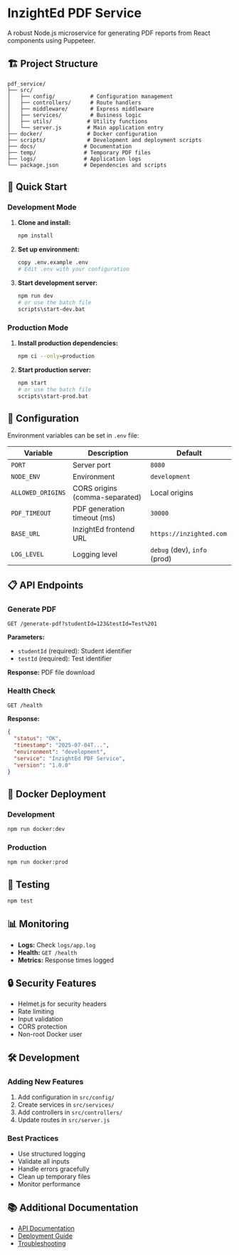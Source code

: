 # InzightEd PDF Service

A robust Node.js microservice for generating PDF reports from React components using Puppeteer.

## 🏗️ Project Structure

```
pdf_service/
├── src/
│   ├── config/           # Configuration management
│   ├── controllers/      # Route handlers
│   ├── middleware/       # Express middleware
│   ├── services/         # Business logic
│   ├── utils/           # Utility functions
│   └── server.js        # Main application entry
├── docker/              # Docker configuration
├── scripts/             # Development and deployment scripts
├── docs/               # Documentation
├── temp/               # Temporary PDF files
├── logs/               # Application logs
└── package.json        # Dependencies and scripts
```

## 🚀 Quick Start

### Development Mode

1. **Clone and install:**
   ```bash
   npm install
   ```

2. **Set up environment:**
   ```bash
   copy .env.example .env
   # Edit .env with your configuration
   ```

3. **Start development server:**
   ```bash
   npm run dev
   # or use the batch file
   scripts\start-dev.bat
   ```

### Production Mode

1. **Install production dependencies:**
   ```bash
   npm ci --only=production
   ```

2. **Start production server:**
   ```bash
   npm start
   # or use the batch file
   scripts\start-prod.bat
   ```

## 🔧 Configuration

Environment variables can be set in `.env` file:

| Variable | Description | Default |
|----------|-------------|---------|
| `PORT` | Server port | `8080` |
| `NODE_ENV` | Environment | `development` |
| `ALLOWED_ORIGINS` | CORS origins (comma-separated) | Local origins |
| `PDF_TIMEOUT` | PDF generation timeout (ms) | `30000` |
| `BASE_URL` | InzightEd frontend URL | `https://inzighted.com` |
| `LOG_LEVEL` | Logging level | `debug` (dev), `info` (prod) |

## 📋 API Endpoints

### Generate PDF
```
GET /generate-pdf?studentId=123&testId=Test%201
```

**Parameters:**
- `studentId` (required): Student identifier
- `testId` (required): Test identifier

**Response:** PDF file download

### Health Check
```
GET /health
```

**Response:**
```json
{
  "status": "OK",
  "timestamp": "2025-07-04T...",
  "environment": "development",
  "service": "InzightEd PDF Service",
  "version": "1.0.0"
}
```

## 🐳 Docker Deployment

### Development
```bash
npm run docker:dev
```

### Production
```bash
npm run docker:prod
```

## 🧪 Testing

```bash
npm test
```

## 📊 Monitoring

- **Logs:** Check `logs/app.log`
- **Health:** `GET /health`
- **Metrics:** Response times logged

## 🔒 Security Features

- Helmet.js for security headers
- Rate limiting
- Input validation
- CORS protection
- Non-root Docker user

## 🛠️ Development

### Adding New Features

1. Add configuration in `src/config/`
2. Create services in `src/services/`
3. Add controllers in `src/controllers/`
4. Update routes in `src/server.js`

### Best Practices

- Use structured logging
- Validate all inputs
- Handle errors gracefully
- Clean up temporary files
- Monitor performance

## 📚 Additional Documentation

- [API Documentation](./docs/api.md)
- [Deployment Guide](./docs/deployment.md)
- [Troubleshooting](./docs/troubleshooting.md)
